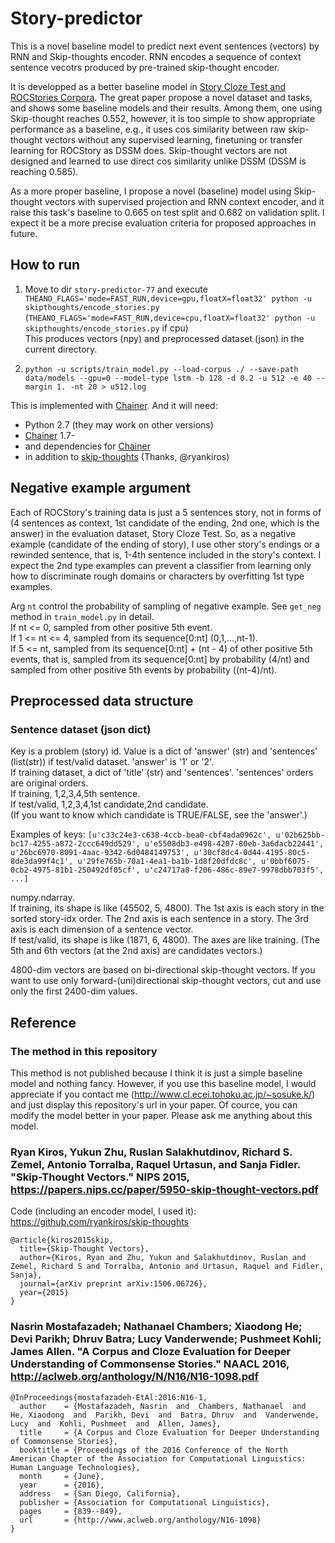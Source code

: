 # Story-predictor

This is a novel baseline model
to predict next event sentences (vectors) by RNN and Skip-thoughts encoder.
RNN encodes a sequence of context sentence vecotrs produced by pre-trained skip-thought encoder.

It is developped as a better baseline model in [Story Cloze Test and ROCStories Corpora](http://cs.rochester.edu/nlp/rocstories/).
The great paper propose a novel dataset and tasks, and shows some baseline models and their results.
Among them, one using Skip-thought reaches 0.552, however,
it is too simple to show appropriate performance as a baseline,
e.g., it uses cos similarity between raw skip-thought vectors without any supervised learning, finetuning or transfer learning for ROCStory as DSSM does.
Skip-thought vectors are not designed and learned to use direct cos similarity unlike DSSM (DSSM is reaching 0.585).

As a more proper baseline, I propose a novel (baseline) model using Skip-thought vectors with supervised projection and RNN context encoder,
and it raise this task's baseline to 0.665 on test split and 0.682 on validation split.
I expect it be a more precise evaluation criteria for proposed approaches in future.


## How to run

1. Move to dir `story-predictor-77` and execute `THEANO_FLAGS='mode=FAST_RUN,device=gpu,floatX=float32' python -u skipthoughts/encode_stories.py`  
   (`THEANO_FLAGS='mode=FAST_RUN,device=cpu,floatX=float32' python -u skipthoughts/encode_stories.py` if cpu)  
   This produces vectors (npy) and preprocessed dataset (json) in the current directory.

2. `python -u scripts/train_model.py --load-corpus ./ --save-path data/models --gpu=0 --model-type lstm -b 128 -d 0.2 -u 512 -e 40 --margin 1. -nt 20 > u512.log`


This is implemented with [Chainer](https://github.com/pfnet/chainer).
And it will need:

- Python 2.7 (they may work on other versions)
- [Chainer](https://github.com/pfnet/chainer) 1.7-
- and dependencies for [Chainer](https://github.com/pfnet/chainer)
- in addition to [skip-thoughts](https://github.com/ryankiros/skip-thoughts) (Thanks, @ryankiros)


## Negative example argument

Each of ROCStory's training data is just a 5 sentences story,
not in forms of (4 sentences as context, 1st candidate of the ending, 2nd one, which is the answer)
in the evaluation dataset, Story Cloze Test.
So, as a negative example (candidate of the ending of story),
I use other story's endings or a rewinded sentence, that is, 1-4th sentence included in the story's context.
I expect the 2nd type examples can prevent a classifier from learning only how to discriminate rough domains or characters
by overfitting 1st type examples.

Arg `nt` control the probability of sampling of negative example. See `get_neg` method in `train_model.py` in detail.  
If nt <= 0, sampled from other positive 5th event.  
If 1 <= nt <= 4, sampled from its sequence\[0:nt\] (0,1,...,nt-1).  
If 5 <= nt, sampled from its sequence\[0:nt\] + (nt - 4) of other positive 5th events,
that is, sampled from its sequence\[0:nt\] by probability (4/nt)
and sampled from other positive 5th events by probability ((nt-4)/nt).


## Preprocessed data structure

### Sentence dataset (json dict)

Key is a problem (story) id.
Value is a dict of 'answer' (str) and 'sentences' (list(str)) if test/valid dataset. 'answer' is '1' or '2'.  
If training dataset, a dict of 'title' (str) and 'sentences'.
'sentences' orders are original orders.  
If training, 1,2,3,4,5th sentence.  
If test/valid, 1,2,3,4,1st candidate,2nd candidate.  
(If you want to know which candidate is TRUE/FALSE,
see the 'answer'.)

Examples of keys: ` [u'c33c24e3-c638-4ccb-bea0-cbf4ada0962c', u'02b625bb-bc17-4255-a872-2ccc649dd529', u'e5508db3-e498-4207-80eb-3a6dacb22441', u'26bc6970-8091-4aac-9342-6d0484149753', u'30cf8dc4-0d44-4195-80c5-8de3da99f4c1', u'29fe765b-70a1-4ea1-ba1b-1d8f20dfdc8c', u'0bbf6075-0cb2-4975-81b1-250492df05cf', u'c24717a8-f206-486c-89e7-9978dbb703f5', ...] `


numpy.ndarray.  
If training, its shape is like (45502, 5, 4800). The 1st axis is each story in the sorted story-idx order. The 2nd axis is each sentence in a story. The 3rd axis is each dimension of a sentence vector.  
If test/valid, its shape is like (1871, 6, 4800). The axes are like training. (The 5th and 6th vectors (at the 2nd axis) are candidates vectors.)

4800-dim vectors are based on bi-directional skip-thought vectors. If you want to use only forward-(uni)directional skip-thought vectors, cut and use only the first 2400-dim values.


## Reference

### The method in this repository
This method is not published because I think it is just a simple baseline model and nothing fancy.
However, if you use this baseline model,
I would appreciate if you contact me (http://www.cl.ecei.tohoku.ac.jp/~sosuke.k/)
and just display this repository's url in your paper.
Of cource, you can modify the model better in your paper.
Please ask me anything about this model.


### Ryan Kiros, Yukun Zhu, Ruslan Salakhutdinov, Richard S. Zemel, Antonio Torralba, Raquel Urtasun, and Sanja Fidler. "Skip-Thought Vectors." NIPS 2015, https://papers.nips.cc/paper/5950-skip-thought-vectors.pdf

Code (including an encoder model, I used it): https://github.com/ryankiros/skip-thoughts

```
@article{kiros2015skip,
  title={Skip-Thought Vectors},
  author={Kiros, Ryan and Zhu, Yukun and Salakhutdinov, Ruslan and Zemel, Richard S and Torralba, Antonio and Urtasun, Raquel and Fidler, Sanja},
  journal={arXiv preprint arXiv:1506.06726},
  year={2015}
}
```

### Nasrin Mostafazadeh; Nathanael Chambers; Xiaodong He; Devi Parikh; Dhruv Batra; Lucy Vanderwende; Pushmeet Kohli; James Allen. "A Corpus and Cloze Evaluation for Deeper Understanding of Commonsense Stories." NAACL 2016, http://aclweb.org/anthology/N/N16/N16-1098.pdf

```
@InProceedings{mostafazadeh-EtAl:2016:N16-1,
  author    = {Mostafazadeh, Nasrin  and  Chambers, Nathanael  and  He, Xiaodong  and  Parikh, Devi  and  Batra, Dhruv  and  Vanderwende, Lucy  and  Kohli, Pushmeet  and  Allen, James},
  title     = {A Corpus and Cloze Evaluation for Deeper Understanding of Commonsense Stories},
  booktitle = {Proceedings of the 2016 Conference of the North American Chapter of the Association for Computational Linguistics: Human Language Technologies},
  month     = {June},
  year      = {2016},
  address   = {San Diego, California},
  publisher = {Association for Computational Linguistics},
  pages     = {839--849},
  url       = {http://www.aclweb.org/anthology/N16-1098}
}
```